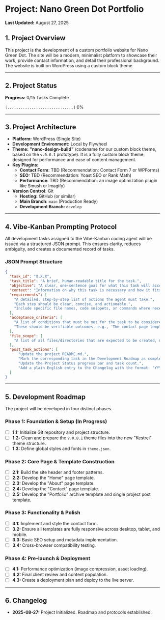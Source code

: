 # Project: Nano Green Dot Portfolio

**Last Updated:** August 27, 2025

## 1. Project Overview

This project is the development of a custom portfolio website for Nano Green Dot. The site will be a modern, minimalist platform to showcase their work, provide contact information, and detail their professional background. The website is built on WordPress using a custom block theme.

---

## 2. Project Status

**Progress:** 0/15 Tasks Complete

`[..............................]` 0%

---

## 3. Project Architecture

* **Platform:** WordPress (Single Site)
* **Development Environment:** Local by Flywheel
* **Theme:** **"nano-design-build"** (codename for our custom block theme, based on the `v.0.0.1` prototype). It is a fully custom block theme designed for performance and ease of content management.
* **Key Plugins:**
    * **Contact Form:** TBD (Recommendation: Contact Form 7 or WPForms)
    * **SEO:** TBD (Recommendation: Yoast SEO or Rank Math)
    * **Performance:** TBD (Recommendation: an image optimization plugin like Smush or Imagify)
* **Version Control:** Git
    * **Hosting:** GitHub (or similar)
    * **Main Branch:** `main` (Production Ready)
    * **Development Branch:** `develop`

---

## 4. Vibe-Kanban Prompting Protocol

All development tasks assigned to the Vibe-Kanban coding agent will be issued via a structured JSON prompt. This ensures clarity, reduces ambiguity, and creates a documented record of tasks.

### JSON Prompt Structure

```json
{
  "task_id": "X.X.X",
  "task_title": "A brief, human-readable title for the task.",
  "objective": "A clear, one-sentence goal for what this task will accomplish.",
  "context": "Information on why this task is necessary and how it fits into the larger project. Mention any preceding tasks or dependencies.",
  "requirements": [
    "A detailed, step-by-step list of actions the agent must take.",
    "Each step should be clear, concise, and actionable.",
    "Include specific file names, code snippets, or commands where necessary."
  ],
  "acceptance_criteria": [
    "A list of conditions that must be met for the task to be considered complete.",
    "These should be verifiable outcomes, e.g., 'The contact page template is created at templates/page-contact.html'."
  ],
  "file_scope": [
    "A list of all files/directories that are expected to be created, modified, or deleted during this task."
  ],
  "post_task_actions": [
      "Update the project README.md.",
      "Mark the corresponding task in the Development Roadmap as complete using '[x]'.",
      "Update the Project Status progress bar and task count.",
      "Add a plain English entry to the Changelog with the format: 'YYYY-MM-DD: Completed Task X.X: Task Title.'"
  ]
}
```

---

## 5. Development Roadmap

The project will be developed in four distinct phases.

### Phase 1: Foundation & Setup (In Progress)

* [ ] **1.1:** Initialize Git repository and project structure.
* [ ] **1.2:** Clean and prepare the `v.0.0.1` theme files into the new "Kestrel" theme structure.
* [ ] **1.3:** Define global styles and fonts in `theme.json`.

### Phase 2: Core Page & Template Construction

* [ ] **2.1:** Build the site header and footer patterns.
* [ ] **2.2:** Develop the "Home" page template.
* [ ] **2.3:** Develop the "About" page template.
* [ ] **2.4:** Develop the "Contact" page template.
* [ ] **2.5:** Develop the "Portfolio" archive template and single project post template.

### Phase 3: Functionality & Polish

* [ ] **3.1:** Implement and style the contact form.
* [ ] **3.2:** Ensure all templates are fully responsive across desktop, tablet, and mobile.
* [ ] **3.3:** Basic SEO setup and metadata implementation.
* [ ] **3.4:** Cross-browser compatibility testing.

### Phase 4: Pre-launch & Deployment

* [ ] **4.1:** Performance optimization (image compression, asset loading).
* [ ] **4.2:** Final client review and content population.
* [ ] **4.3:** Create a deployment plan and deploy to the live server.

---

## 6. Changelog

* **2025-08-27:** Project Initialized. Roadmap and protocols established.
